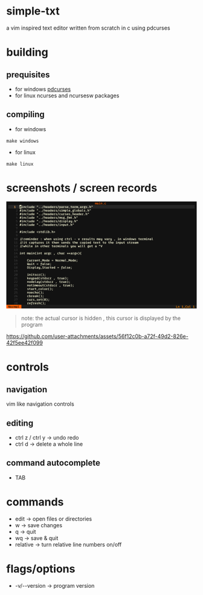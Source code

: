 # simple-txt
a vim inspired text editor written from scratch in c using pdcurses

# building
## prequisites
* for windows [pdcurses](https://sourceforge.net/projects/pdcurses/)
* for linux ncurses and ncursesw packages

## compiling
* for windows
```
make windows
```

* for linux
```
make linux
```

# screenshots / screen records
![screenshot1](https://github.com/abdelrahman1215/simple-txt/blob/main/demos/Screenshot%20(7).png)

>note: the actual cursor is hidden , this cursor is displayed by the program

https://github.com/user-attachments/assets/56f12c0b-a72f-49d2-826e-42f5ee42f099

# controls
## navigation
vim like navigation controls
## editing
* ctrl z / ctrl y -> undo redo
* ctrl d -> delete a whole line

## command autocomplete
* TAB

# commands
* edit -> open files or directories
* w -> save changes
* q -> quit
* wq -> save & quit
* relative -> turn relative line numbers on/off

# flags/options
* -v/--version -> program version

